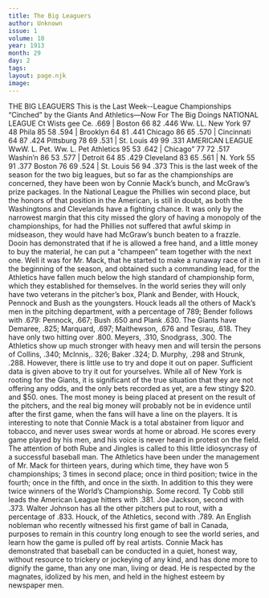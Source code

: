 ```yaml
---
title: The Big Leaguers
author: Unknown
issue: 1
volume: 10
year: 1913
month: 29
day: 2
tags:
layout: page.njk
image:
---
```

THE BIG LEAGUERS    This is the Last Week--League Championships “Cinched” by the Giants And Athletics—Now For The Big Doings NATIONAL LEAGUE Ct Wists gee Ce. .669 | Boston 66 82 .446 Ww. LL. New York 97 48 Phila 85 58 .594 | Brooklyn 64 81 .441 Chicago 86 65 .570 | Cincinnati 64 87 .424 Pittsburg 78 69 .531 | St. Louis 49 99 .331 AMERICAN LEAGUE WwW. L. Pet. Ww. L. Pet Athletics 95 53 .642 | Chicago” 77 72 .517 Washin’n 86 53 .577 | Detroit 64 85 .429 Cleveland 83 65 .561 | N. York 55 91 .377 Boston 76 69 .524 | St. Louis 56 94 .373    This is the last week of the season for the two big leagues, but so far as the championships are concerned, they have been won by Connie Mack’s bunch, and McGraw’s prize packages.    In the National League the Phillies win second place, but the honors of that position in the American, is still in doubt, as both the Washingtons and Clevelands have a fighting chance. It was only by the narrowest margin that this city missed the glory of having a monopoly of the championships, for had the Phillies not suffered that awful skimp in midseason, they would have had McGraw’s bunch beaten to a frazzle. Dooin has demonstrated that if he is allowed a free hand, and a little money to buy the material, he can put a “champeen” team together with the next one.    Well it was for Mr. Mack, that he started to make a runaway race of it in the beginning of the season, and obtained such a commanding lead, for the Athletics have fallen much below the high standard of championship form, which they established for themselves. In the world series they will only have two veterans in the pitcher’s box, Plank and Bender, with Houck, Pennock and Bush as the youngsters. Houck leads all the others of Mack’s men in the pitching department, with a percentage of 789; Bender follows with .679: Pennock, .667; Bush .650 and Plank .630.    The Giants have Demaree, .825; Marquard, .697; Maithewson, .676 and Tesrau, .618. They have only two hitting over .800. Meyers, .310, Snodgrass, .300. The Athletics show up much stronger with heavy men and will tersin the persons of Collins, .340; McInnis,. 326; Baker .324; D. Murphy, .298 and Strunk, .288.    However, there is little use to try and dope it out on paper. Sufficient data is given above to try it out for yourselves. While all of New York is rooting for the Giants, it is significant of the true situation that they are not offering any odds, and the only bets recorded as yet, are a few stingy $20. and $50. ones. The most money is being placed at present on the result of the pitchers, and the real big money will probably not be in evidence until after the first game, when the fans will have a line on the players.    It is interesting to note that Connie Mack is a total abstainer from liquor and tobacco, and never uses swear words at home or abroad. He scores every game played by his men, and his voice is never heard in protest on the field. The attention of both Rube and Jingles is called to this little idiosyncrasy of a successful baseball man.    The Athletics have been under the management of Mr. Mack for thirteen years, during which time, they have won 5 championships; 3 times in second place; once in third position; twice in the fourth; once in the fifth, and once in the sixth. In addition to this they were twice winners of the World’s Championship. Some record.    Ty Cobb still leads the American League hitters with .381. Joe Jackson, second with .373.   Walter Johnson has all the other pitchers put to rout, with a percentage of .833. Houck, of the Athletics, second with .789.    An English nobleman who recently witnessed his first game of ball in Canada, purposes to remain in this country long enough to see the world series, and learn how the game is pulled off by real artists.   Connie Mack has demonstrated that baseball can be conducted in a quiet, honest way, without resource to trickery or jockeying of any kind, and has done more to dignify the game, than any one man, living or dead. He is respected by the magnates, idolized by his men, and held in the highest esteem by newspaper men. 


